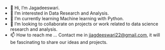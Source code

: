 - 👋 Hi, I’m Jagadeeswari.
- 👀 I’m interested in Data Research and Analysis.
- 🌱 I’m currently learning Machine learning with Python.
- 💞️ I’m looking to collaborate on projects or work related to data science research and analysis.
- 📫 How to reach me ... Contact me in jjagdeeswari22@gmail.com, it will be fascinating to share our ideas and projects.

<!---
jagadeeswari22/jagadeeswari22 is a ✨ special ✨ repository because its `README.md` (this file) appears on your GitHub profile.
You can click the Preview link to take a look at your changes.
--->
